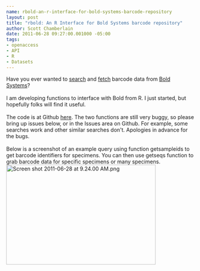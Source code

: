 ```yaml
--- 
name: rbold-an-r-interface-for-bold-systems-barcode-repository
layout: post
title: "rbold: An R Interface for Bold Systems barcode repository"
author: Scott Chamberlain
date: 2011-06-28 09:27:00.001000 -05:00
tags: 
- openaccess
- API
- R
- Datasets
---
```

Have you ever wanted to <a href="http://services.boldsystems.org/index.php?page=1_esearch&amp;status=">search</a> and <a href="http://services.boldsystems.org/index.php?page=2_efetch&amp;status=">fetch</a> barcode data from <a href="http://www.boldsystems.org/views/login.php">Bold Systems</a>?<br /><br />I am developing functions to interface with Bold from R. I just started, but hopefully folks will find it useful.<br /><br />The code is at Github <a href="https://github.com/ropensci/rbold">here</a>. The two functions are still very buggy, so please bring up issues below, or in the Issues area on Github. For example, some searches work and other similar searches don't. Apologies in advance for the bugs.<br /><br />Below is a screenshot of an example query using function getsampleids to get barcode identifiers for specimens. You can then use getseqs function to grab barcode data for specific specimens or many specimens.<br /><img alt="Screen shot 2011-06-28 at 9.24.00 AM.png" height="267" src="http://cl.ly/1V1y1Q1A0t062F2y2308/Screen_shot_2011-06-28_at_9.24.00_AM.png" width="400" />
